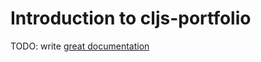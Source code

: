 # Introduction to cljs-portfolio

TODO: write [great documentation](http://jacobian.org/writing/what-to-write/)
